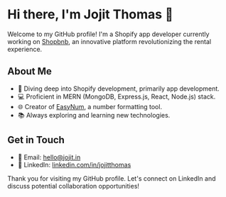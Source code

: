 # Hi there, I'm Jojit Thomas 👋

Welcome to my GitHub profile! I'm a Shopify app developer currently working on [Shopbnb](https://shopbnb.app/), an innovative platform revolutionizing the rental experience.

## About Me

- 🌱 Diving deep into Shopify development, primarily app development.
- 💻 Proficient in MERN (MongoDB, Express.js, React, Node.js) stack.
- 🌐 Creator of [EasyNum](https://easynum.jojit.in/), a number formatting tool.
- 📚 Always exploring and learning new technologies.

## Get in Touch

- 📧 Email: [hello@jojit.in](mailto:hello@jojit.in)
- 💼 LinkedIn: [linkedin.com/in/jojitthomas](https://www.linkedin.com/in/jojitthomas)

Thank you for visiting my GitHub profile. Let's connect on LinkedIn and discuss potential collaboration opportunities!
